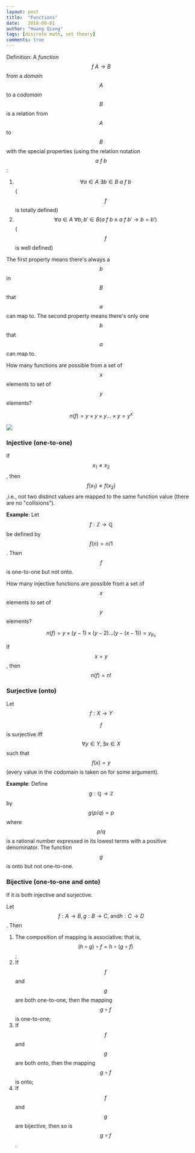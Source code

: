 ```yaml
---
layout: post
title:  "Functions"
date:   2018-09-01
author: "Huang Qiang"
tags: [discrete math, set theory]
comments: true
---
```


Definition: A _function_ $$f\ A \rightarrow B$$ from a _domain_ $$A$$ to a _codomain_ $$B$$ is a relation from $$A$$ to $$B$$ with the special properties (using the relation notation $$a\ f\ b$$:

1. $$\forall a \in A\ \exists b \in B\ a\ f\ b$$ ($$f$$ is totally defined)
2. $$\forall a \in A\ \forall b, b' \in B (a\ f\ b \wedge a\ f\ b' \rightarrow b = b')$$ ($$f$$ is well defined)

The first property means there's always a $$b$$ in $$B$$ that $$a$$ can map to. The second property means there's only one $$b$$ that $$a$$ can map to.

How many functions are possible from a set of $$x$$ elements to set of $$y$$ elements?

$$n(f) = y \times y \times y... \times y=y^x$$

![](../images/types_of_functions.png)

### Injective (one-to-one)

If $$x_1 \not= x_2$$, then $$f(x_1) \not=f(x_2)$$,i.e., not two distinct values are mapped to the same function value (there are no "collisions").

**Example**: Let $$f: \mathbb{Z} \rightarrow \mathbb{Q}$$ be defined by $$f(n)=n/1$$. Then $$f$$ is one-to-one but not onto.

How many injective functions are possible from a set of $$x$$ elements to set of $$y$$ elements?

$$n(f) = y \times (y-1) \times (y-2)...(y-(x-1)) = y_{p_x}$$

If $$x=y$$, then $$n(f) = n!$$

### Surjective (onto)

Let $$f: X \rightarrow Y$$

$$f$$ is surjective iff $$\forall y \in Y, \exists x \in X$$ such that $$f(x) = y$$ (every value in the codomain is taken on for some argument).

**Example**: Define $$g: \mathbb{Q} \rightarrow \mathbb{Z}$$ by $$g(p/q)=p$$ where $$p/q$$ is a rational number expressed in its lowest terms with a positive denominator. The function $$g$$ is onto but not one-to-one.

### Bijective (one-to-one and onto)

If it is both injective and surjective.

Let $$f: A \rightarrow B, g: B \rightarrow C,\ \text{and} h: C \rightarrow D$$. Then

1. The composition of mapping is associative: that is, $$(h \circ g) \circ f = h \circ (g \circ f)$$;
2. If $$f$$ and $$g$$ are both one-to-one, then the mapping $$g \circ f$$ is one-to-one;
3. If $$f$$ and $$g$$ are both onto, then the mapping $$g \circ f$$ is onto;
4. If $$f$$ and $$g$$ are bijective, then so is $$g \circ f$$.